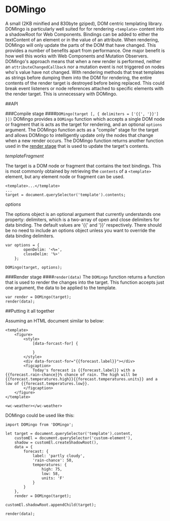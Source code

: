 # DOMingo
A small (2KB minified and 830byte gziped), DOM centric templating library. DOMingo is particularly well suited for for rendering `<template>` content into a shadowRoot for Web Components. Bindings can be added to either the textContent of an element or in the value of an attribute. When rendering, DOMingo will only update the parts of the DOM that have changed. This provides a number of benefits apart from performance. One major benefit is how well this works with Web Components and Mutation Observers. DOMingo's approach means that when a new render is performed, neither an `attributeChangedCallback` nor a mutation event is not triggered on nodes who's value have not changed. With rendering methods that treat templates as strings before dumping them into the DOM for rendering, the entire contents of the render target is destroyed before being replaced. This could break event listeners or node references attached to specific elements with the render target. This is unnecessary with DOMingo.

##API

###Compile stage
####`DOMingo(target [, { delimiters = ['{{', '}}'] }])`
DOMingo provides a `DOMingo` function which accepts a single DOM node or fragment that is acts as the target for rendering, and an optional `options` argument. The DOMingo function acts as a "compile" stage for the target and allows DOMingo to intelligently update only the nodes that change when a new render occurs. The DOMingo function returns another function used in the [render stage](#render-stage) that is used to update the target's contents.

_templateFragment_

The target is a DOM node or fragment that contains the text bindings. This is most commonly obtained by retrieving the `contents` of a `<template>` element, but any element node or fragment can be used.

```
<template>...</template>
...
target = document.querySelector('template').contents;
```

_options_

The options object is an optional argument that currently understands one property: delimiters, which is a two-array of open and close delimiters for data binding. The default values are '{{' and '}}' respectively. There should be no need to include an options object unless you want to override the data binding delimiters.

```
var options = {
        openDelim: '<%=',
        closeDelim: '%>'
    };

DOMingo(target, options);

```

###Render stage
####`render(data)`
The `DOMingo` function returns a function that is used to render the changes into the target. This function accepts just one argument, the data to be applied to the template.

```
var render = DOMingo(target);
render(data);
```

##Putting it all together

Assuming an HTML document similar to below:
```
<template>
    <figure>
        <style>
            [data-forcast-for] {

            }
        </style>
        <div data-forcast-for="{{forecast.label}}"></div>
        <figcaption>
            Today's forecast is {{forecast.label}} with a {{forecast.rain-chance}}% chance of rain. The high will be {{forecast.temperatures.high}}{{forecast.temperatures.units}} and a low of {{forecast.temperatures.low}}.
        </figcaption>
    </figure>
</template>

<wc-weather></wc-weather>
```

DOMingo could be used like this:
```
import DOMingo from 'DOMingo';

let target = document.querySelector('template').content,
    customEl = document.querySelector('custom-element'),
    shadow = customEl.createShadowRoot(),
    data = {
        forecast: {
            label: 'partly cloudy',
            'rain-chance': 50,
            temperatures: {
                high: 75,
                low: 58,
                units: 'F'
            }
        }
    },
    render = DOMingo(target);

customEl.shadowRoot.appendChild(target);

render(data);
```
